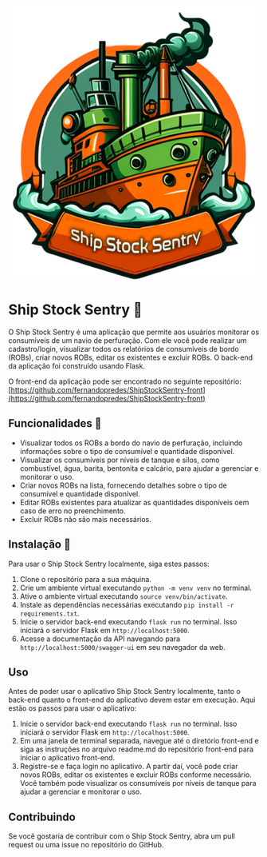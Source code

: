 <p align="center">
  <img src="./images/ship-stock-sentry.png" alt="Logo do Ship Stock Sentry">
</p>

# Ship Stock Sentry 🚢

O Ship Stock Sentry é uma aplicação que permite aos usuários monitorar os consumíveis de um navio de perfuração. Com ele você pode realizar um cadastro/login, visualizar todos os relatórios de consumíveis de bordo (ROBs), criar novos ROBs, editar os existentes e excluir ROBs. O back-end da aplicação foi construído usando Flask.

O front-end da aplicação pode ser encontrado no seguinte repositório: [https://github.com/fernandopredes/ShipStockSentry-front](https://github.com/fernandopredes/ShipStockSentry-front)

## Funcionalidades 🚀

- Visualizar todos os ROBs a bordo do navio de perfuração, incluindo informações sobre o tipo de consumível e quantidade disponível.
- Visualizar os consumíveis por níveis de tanque e silos, como combustível, água, barita, bentonita e calcário, para ajudar a gerenciar e monitorar o uso.
- Criar novos ROBs na lista, fornecendo detalhes sobre o tipo de consumível e quantidade disponível.
- Editar ROBs existentes para atualizar as quantidades disponíveis oem caso de erro no preenchimento.
- Excluir ROBs não são mais necessários.

## Instalação 🧰

Para usar o Ship Stock Sentry localmente, siga estes passos:

1. Clone o repositório para a sua máquina.
2. Crie um ambiente virtual executando `python -m venv venv` no terminal.
3. Ative o ambiente virtual executando `source venv/bin/activate`.
4. Instale as dependências necessárias executando `pip install -r requirements.txt`.
5. Inicie o servidor back-end executando `flask run` no terminal. Isso iniciará o servidor Flask em `http://localhost:5000`.
6. Acesse a documentação da API navegando para `http://localhost:5000/swagger-ui` em seu navegador da web.

## Uso

Antes de poder usar o aplicativo Ship Stock Sentry localmente, tanto o back-end quanto o front-end do aplicativo devem estar em execução. Aqui estão os passos para usar o aplicativo:

1. Inicie o servidor back-end executando `flask run` no terminal. Isso iniciará o servidor Flask em `http://localhost:5000`.
2. Em uma janela de terminal separada, navegue até o diretório front-end e siga as instruções no arquivo readme.md do repositório front-end para iniciar o aplicativo front-end.
3. Registre-se e faça login no aplicativo. A partir daí, você pode criar novos ROBs, editar os existentes e excluir ROBs conforme necessário. Você também pode visualizar os consumíveis por níveis de tanque para ajudar a gerenciar e monitorar o uso.

## Contribuindo

Se você gostaria de contribuir com o Ship Stock Sentry, abra um pull request ou uma issue no repositório do GitHub.
